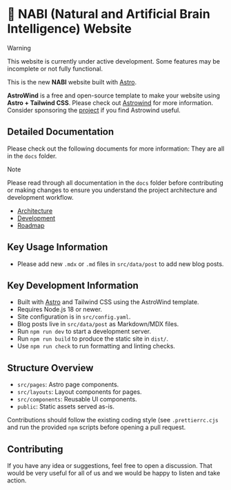 # 🧠 NABI (Natural and Artificial Brain Intelligence) Website

> [!WARNING]
> This website is currently under active development. Some features may be incomplete or not fully functional.

This is the new **NABI** website built with [Astro](https://astro.build/).

**AstroWind** is a free and open-source template to make your website using
**Astro + Tailwind CSS**. Please check out
[Astrowind](https://github.com/onwidget/astrowind) for more information.
Consider sponsoring the [project](https://buymeacoffee.com/onwidget) if
you find Astrowind useful.

## Detailed Documentation

Please check out the following documents for more information: They are all in the `docs` folder.

> [!NOTE]
> Please read through all documentation in the `docs` folder before contributing or making changes to ensure you understand the project architecture and development workflow.

- [Architecture](docs/architecture.md)
- [Development](docs/development.md)
- [Roadmap](docs/roadmap.md)

## Key Usage Information

- Please add new `.mdx` or `.md` files in `src/data/post` to add new blog posts.

## Key Development Information

- Built with [Astro](https://astro.build/) and Tailwind CSS using the AstroWind template.
- Requires Node.js 18 or newer.
- Site configuration is in `src/config.yaml`.
- Blog posts live in `src/data/post` as Markdown/MDX files.
- Run `npm run dev` to start a development server.
- Run `npm run build` to produce the static site in `dist/`.
- Use `npm run check` to run formatting and linting checks.

## Structure Overview

- `src/pages`: Astro page components.
- `src/layouts`: Layout components for pages.
- `src/components`: Reusable UI components.
- `public`: Static assets served as-is.

Contributions should follow the existing coding style (see `.prettierrc.cjs`
and run the provided `npm` scripts before opening a pull request.

## Contributing

If you have any idea or suggestions, feel free to open a discussion.
That would be very useful for all of us and we would be happy to listen and take
action.
